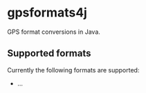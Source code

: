 # gpsformats4j

GPS format conversions in Java.

## Supported formats

Currently the following formats are supported:

* ...

